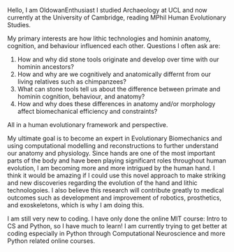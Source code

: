 Hello, I am OldowanEnthusiast
I studied Archaeology at UCL and now currently at the University of Cambridge, reading MPhil Human Evolutionary Studies.

My primary interests are how lithic technologies and hominin anatomy, cognition, and behaviour influenced each other. Questions I often ask are: 

1) How and why did stone tools originate and develop over time with our hominin ancestors?
2) How and why are we cognitively and anatomically differnt from our living relatives such as chimpanzees?
3) What can stone tools tell us about the difference between primate and hominin cognition, behaviour, and anatomy?
4) How and why does these differences in anatomy and/or morphology affect biomechanical efficiency and constraints?

All in a human evolutionary framework and perspective.

My ultimate goal is to become an expert in Evolutionary Biomechanics and using computational modelling and reconstructions to further understand our anatomy and physiology.
Since hands are one of the most important parts of the body and have been playing significant roles throughout human evolution, I am becoming more and more intrigued by the human hand.
I think it would be amazing if I could use this novel approach to make striking and new discoveries regarding the evolution of the hand and lithic technologoies.
I also believe this research will contribute greatly to medical outcomes such as development and improvement of robotics, prosthetics, and exoskeletons, which is why I am doing this.

I am still very new to coding. I have only done the online MIT course: Intro to CS and Python, so I have much to learn!
I am currently trying to get better at coding especially in Python through Computational Neuroscience and more Python related online courses. 
